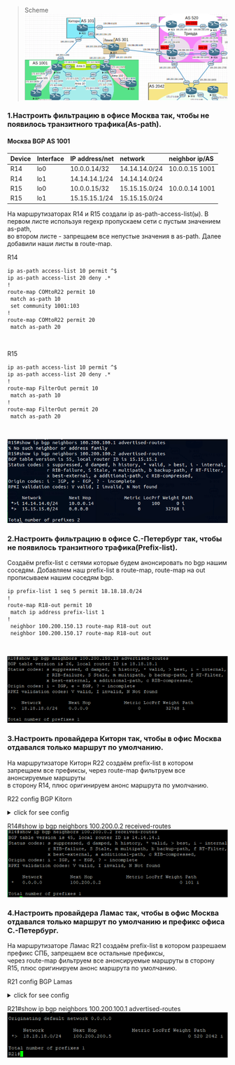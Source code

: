 >Scheme<br>
![](AS_BGP.png)<br>

### 1.Настроить фильтрацию в офисе Москва так, чтобы не появилось транзитного трафика(As-path).<br>

#### Москва BGP AS 1001<br>

|Device|Interface|IP address/net|network|neighbor ip/AS|
|:-|:-|:-|:-|:-|
|R14|lo0|10.0.0.14/32|14.14.14.0/24|10.0.0.15 1001|
|R14|lo1|14.14.14.1/24|14.14.14.0/24||
|R15|lo0|10.0.0.15/32|15.15.15.0/24|10.0.0.14 1001|
|R15|lo1|15.15.15.1/24|15.15.15.0/24||

 На маршрутизаторах R14 и R15 создали ip as-path-access-list(ы). В первом листе  используя regexp пропускаем сети с пустым значением as-path,<br>
во втором листе \- запрещаем все непустые значения в as-path. Далее добавили наши листы в route-map.<br>

R14<br>
```
ip as-path access-list 10 permit ^$
ip as-path access-list 20 deny .*
!
route-map COMtoR22 permit 10
 match as-path 10
 set community 1001:103
!
route-map COMtoR22 permit 20
 match as-path 20
```
<br>

R15<br>
```
ip as-path access-list 10 permit ^$
ip as-path access-list 20 deny .*
!
route-map FilterOut permit 10
 match as-path 10
!
route-map FilterOut permit 20
 match as-path 20
```
<br>

![](R15_advert_route.png)<br>


### 2.Настроить фильтрацию в офисе С.-Петербург так, чтобы не появилось транзитного трафика(Prefix-list).<br>

 Создаём prefix-list с сетями которые будем анонсировать по bgp нашим соседям. Добавляем наш prefix-list в route-map, route-map на out<br>
прописываем нашим соседям bgp.<br>

```
ip prefix-list 1 seq 5 permit 18.18.18.0/24
!
route-map R18-out permit 10
 match ip address prefix-list 1
!
 neighbor 100.200.150.13 route-map R18-out out
 neighbor 100.200.150.17 route-map R18-out out
```
<br>

![](R18_sh_ip_bgp_adver.png)<br>


### 3.Настроить провайдера Киторн так, чтобы в офис Москва отдавался только маршрут по умолчанию.<br>

 На маршрутизаторе Киторн R22 создаём prefix-list в котором запрещаем все префиксы, через route-map фильтруем все анонсируемые маршруты<br> 
в сторону R14, плюс оригинируем анонс маршрута по умолчанию.<br>

R22 config BGP Kitorn
<details>
  <summary>click for see config</summary>
router bgp 101<br>
 bgp log-neighbor-changes<br>
 neighbor 100.200.0.1 remote-as 1001<br>
 neighbor 100.200.0.6 remote-as 520<br>
 neighbor 100.200.200.2 remote-as 301<br>
 !<br>
 address-family ipv4<br>
  network 22.22.22.0 mask 255.255.255.0<br>
  neighbor 100.200.0.1 activate<br>
  neighbor 100.200.0.1 default-originate<br>
  neighbor 100.200.0.1 route-map COMtoR14 in<br>
  neighbor 100.200.0.1 route-map default-out out<br>
  neighbor 100.200.0.6 activate<br>
  neighbor 100.200.200.2 activate<br>
!<br>
ip prefix-list default seq 5 deny 0.0.0.0/0 le 32<br>
!<br>
route-map default-out permit 10<br>
 match ip address prefix-list default<br>
</details>

R14#show ip bgp neighbors 100.200.0.2 received-routes<br>
![](R14_received_routes.png)<br>


### 4.Настроить провайдера Ламас так, чтобы в офис Москва отдавался только маршрут по умолчанию и префикс офиса С.-Петербург.<br>

 На маршрутизаторе Ламас R21 создаём prefix-list в котором разрешаем префикс СПБ, запрещаем все остальные префиксы,<br> 
через route-map фильтруем все анонсируемые маршруты в сторону R15, плюс оригинируем анонс маршрута по умолчанию.<br>

R21 config BGP Lamas
<details>
  <summary>click for see config</summary>
router bgp 301<br>
 bgp log-neighbor-changes<br>
 neighbor 100.200.100.1 remote-as 1001<br>
 neighbor 100.200.200.1 remote-as 101<br>
 neighbor 100.200.200.5 remote-as 520<br>
 !<br>
 address-family ipv4<br>
  network 21.21.21.0 mask 255.255.255.0<br>
  neighbor 100.200.100.1 activate<br>
  neighbor 100.200.100.1 default-originate<br>
  neighbor 100.200.100.1 route-map to-R15-out out<br>
  neighbor 100.200.200.1 activate<br>
  neighbor 100.200.200.5 activate<br>
!<br>
ip prefix-list to-AS-2042 seq 5 permit 18.18.18.0/24<br>
ip prefix-list to-AS-2042 seq 10 deny 0.0.0.0/0 le 32<br>
!<br>
route-map to-R15-out permit 10<br>
 match ip address prefix-list to-AS-2042<br>
</details>

R21#show ip bgp neighbors 100.200.100.1 advertised-routes<br>
![](R21_adver_routes.png)<br>
